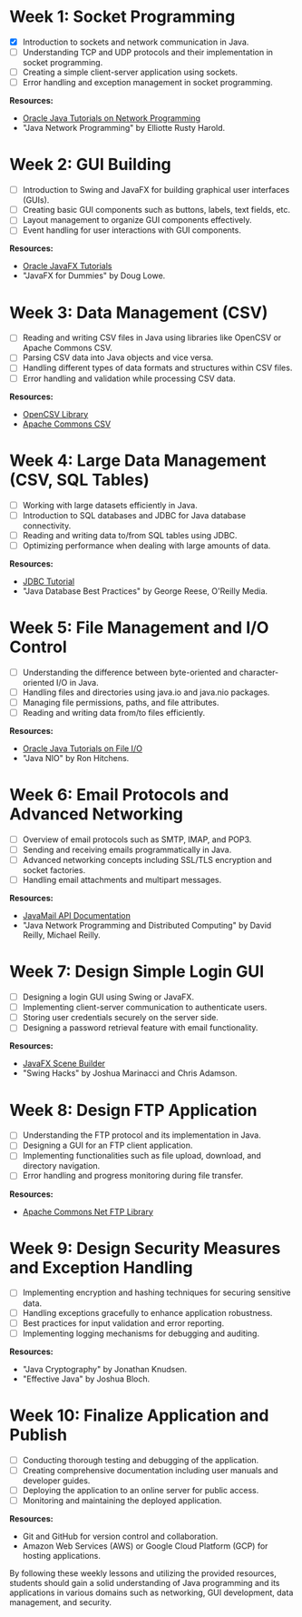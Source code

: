 # Week 1: Socket Programming

- [x] Introduction to sockets and network communication in Java.
- [ ] Understanding TCP and UDP protocols and their implementation in socket programming.
- [ ] Creating a simple client-server application using sockets.
- [ ] Error handling and exception management in socket programming.

**Resources:**
- [Oracle Java Tutorials on Network Programming](https://docs.oracle.com/javase/tutorial/networking/index.html)
- "Java Network Programming" by Elliotte Rusty Harold.

# Week 2: GUI Building

- [ ] Introduction to Swing and JavaFX for building graphical user interfaces (GUIs).
- [ ] Creating basic GUI components such as buttons, labels, text fields, etc.
- [ ] Layout management to organize GUI components effectively.
- [ ] Event handling for user interactions with GUI components.

**Resources:**
- [Oracle JavaFX Tutorials](https://openjfx.io/openjfx-docs/)
- "JavaFX for Dummies" by Doug Lowe.

# Week 3: Data Management (CSV)

- [ ] Reading and writing CSV files in Java using libraries like OpenCSV or Apache Commons CSV.
- [ ] Parsing CSV data into Java objects and vice versa.
- [ ] Handling different types of data formats and structures within CSV files.
- [ ] Error handling and validation while processing CSV data.

**Resources:**
- [OpenCSV Library](http://opencsv.sourceforge.net/)
- [Apache Commons CSV](https://commons.apache.org/proper/commons-csv/)

# Week 4: Large Data Management (CSV, SQL Tables)

- [ ] Working with large datasets efficiently in Java.
- [ ] Introduction to SQL databases and JDBC for Java database connectivity.
- [ ] Reading and writing data to/from SQL tables using JDBC.
- [ ] Optimizing performance when dealing with large amounts of data.

**Resources:**
- [JDBC Tutorial](https://docs.oracle.com/javase/tutorial/jdbc/index.html)
- "Java Database Best Practices" by George Reese, O'Reilly Media.

# Week 5: File Management and I/O Control

- [ ] Understanding the difference between byte-oriented and character-oriented I/O in Java.
- [ ] Handling files and directories using java.io and java.nio packages.
- [ ] Managing file permissions, paths, and file attributes.
- [ ] Reading and writing data from/to files efficiently.

**Resources:**
- [Oracle Java Tutorials on File I/O](https://docs.oracle.com/javase/tutorial/essential/io/index.html)
- "Java NIO" by Ron Hitchens.

# Week 6: Email Protocols and Advanced Networking

- [ ] Overview of email protocols such as SMTP, IMAP, and POP3.
- [ ] Sending and receiving emails programmatically in Java.
- [ ] Advanced networking concepts including SSL/TLS encryption and socket factories.
- [ ] Handling email attachments and multipart messages.

**Resources:**
- [JavaMail API Documentation](https://javaee.github.io/javamail/)
- "Java Network Programming and Distributed Computing" by David Reilly, Michael Reilly.

# Week 7: Design Simple Login GUI

- [ ] Designing a login GUI using Swing or JavaFX.
- [ ] Implementing client-server communication to authenticate users.
- [ ] Storing user credentials securely on the server side.
- [ ] Designing a password retrieval feature with email functionality.

**Resources:**
- [JavaFX Scene Builder](https://gluonhq.com/products/scene-builder/)
- "Swing Hacks" by Joshua Marinacci and Chris Adamson.

# Week 8: Design FTP Application

- [ ] Understanding the FTP protocol and its implementation in Java.
- [ ] Designing a GUI for an FTP client application.
- [ ] Implementing functionalities such as file upload, download, and directory navigation.
- [ ] Error handling and progress monitoring during file transfer.

**Resources:**
- [Apache Commons Net FTP Library](https://commons.apache.org/proper/commons-net/)

# Week 9: Design Security Measures and Exception Handling

- [ ] Implementing encryption and hashing techniques for securing sensitive data.
- [ ] Handling exceptions gracefully to enhance application robustness.
- [ ] Best practices for input validation and error reporting.
- [ ] Implementing logging mechanisms for debugging and auditing.

**Resources:**
- "Java Cryptography" by Jonathan Knudsen.
- "Effective Java" by Joshua Bloch.

# Week 10: Finalize Application and Publish

- [ ] Conducting thorough testing and debugging of the application.
- [ ] Creating comprehensive documentation including user manuals and developer guides.
- [ ] Deploying the application to an online server for public access.
- [ ] Monitoring and maintaining the deployed application.

**Resources:**
- Git and GitHub for version control and collaboration.
- Amazon Web Services (AWS) or Google Cloud Platform (GCP) for hosting applications.

By following these weekly lessons and utilizing the provided resources, students should gain a solid understanding of Java programming and its applications in various domains such as networking, GUI development, data management, and security.

